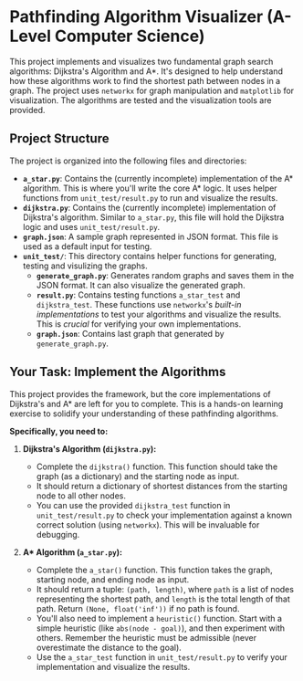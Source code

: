 # Pathfinding Algorithm Visualizer (A-Level Computer Science)

This project implements and visualizes two fundamental graph search algorithms: Dijkstra's Algorithm and A\*. It's designed to help understand how these algorithms work to find the shortest path between nodes in a graph. The project uses `networkx` for graph manipulation and `matplotlib` for visualization. The algorithms are tested and the visualization tools are provided.

## Project Structure

The project is organized into the following files and directories:

- **`a_star.py`**: Contains the (currently incomplete) implementation of the A* algorithm. This is where you'll write the core A* logic. It uses helper functions from `unit_test/result.py` to run and visualize the results.
- **`dijkstra.py`**: Contains the (currently incomplete) implementation of Dijkstra's algorithm. Similar to `a_star.py`, this file will hold the Dijkstra logic and uses `unit_test/result.py`.
- **`graph.json`**: A sample graph represented in JSON format. This file is used as a default input for testing.
- **`unit_test/`**: This directory contains helper functions for generating, testing and visulizing the graphs.
  - **`generate_graph.py`**: Generates random graphs and saves them in the JSON format. It can also visualize the generated graph.
  - **`result.py`**: Contains testing functions `a_star_test` and `dijkstra_test`. These functions use `networkx`'s _built-in implementations_ to test your algorithms and visualize the results. This is _crucial_ for verifying your own implementations.
  - **`graph.json`**: Contains last graph that generated by `generate_graph.py`.

## Your Task: Implement the Algorithms

This project provides the framework, but the core implementations of Dijkstra's and A\* are left for you to complete. This is a hands-on learning exercise to solidify your understanding of these pathfinding algorithms.

**Specifically, you need to:**

1.  **Dijkstra's Algorithm (`dijkstra.py`):**

    - Complete the `dijkstra()` function. This function should take the graph (as a dictionary) and the starting node as input.
    - It should return a dictionary of shortest distances from the starting node to all other nodes.
    - You can use the provided `dijkstra_test` function in `unit_test/result.py` to check your implementation against a known correct solution (using `networkx`). This will be invaluable for debugging.

2.  **A\* Algorithm (`a_star.py`):**
    - Complete the `a_star()` function. This function takes the graph, starting node, and ending node as input.
    - It should return a tuple: `(path, length)`, where `path` is a list of nodes representing the shortest path, and `length` is the total length of that path. Return `(None, float('inf'))` if no path is found.
    - You'll also need to implement a `heuristic()` function. Start with a simple heuristic (like `abs(node - goal)`), and then experiment with others. Remember the heuristic must be admissible (never overestimate the distance to the goal).
    - Use the `a_star_test` function in `unit_test/result.py` to verify your implementation and visualize the results.
